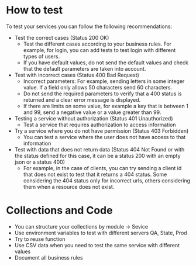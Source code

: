 # How to test

To test your services you can follow the following recommendations:

- Test the correct cases (Status 200 OK)
  - Test the different cases according to your business rules. For example, for login, you can add tests to test login with different types of users.
  - If you have default values, do not send the default values and check that the default parameters are taken into account.
- Test with incorrect cases (Status 400 Bad Request)
  - Incorrect parameters: For example, sending letters in some integer value. If a field only allows 50 characters send 60 characters.
  - Do not send the required parameters to verify that a 400 status is returned and a clear error message is displayed.
  - If there are limits on some value, for example a key that is between 1 and 99, send a negative value or a value greater than 99.
- Testing a service without authorization (Status 401 Unauthorized)
  - Test a service that requires authorization to access information
- Try a service where you do not have permission (Status 403 Forbidden)
  - You can test a service where the user does not have access to that information
- Test with data that does not return data (Status 404 Not Found or with the status defined for this case, it can be a status 200 with an empty json or a status 400)
  - For example, in the case of clients, you can try sending a client id that does not exist to test that it returns a 404 status. Some considering the 404 status only for incorrect urls, others considering them when a resource does not exist.

# Collections and Code

- You can structure your collections by module -> Sevice
- Use environment variables to test with different servers QA, State, Prod
- Try to reuse function 
- Use CSV data when you need to test the same service with different values
- Document all business rules
